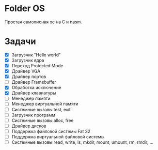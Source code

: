 # Folder OS
Простая самописная ос на C и nasm.

# Задачи
- [X] Загрузчик "Hello world"
- [X] Загрузчик ядра
- [X] Переход Protected Mode
- [X] Драйвер VGA
- [X] Драйвер портов
- [ ] Драйвер Framebuffer
- [X] Обработка исключение
- [X] Драйвер клавиатуры
- [ ] Менеджер памяти
- [ ] Менеджер виртуальной памяти
- [ ] Системные вызовы test, exit
- [ ] Загрузчик программ
- [ ] Системные вызовы alloc, free
- [ ] Драйвер дисков
- [ ] Поддержка файловой системы Fat 32
- [ ] Поддержка виртуальной файловой системы
- [ ] Системные вызовы read, write, ls, mkdir, mount, umount, rm, rmdir, ...
